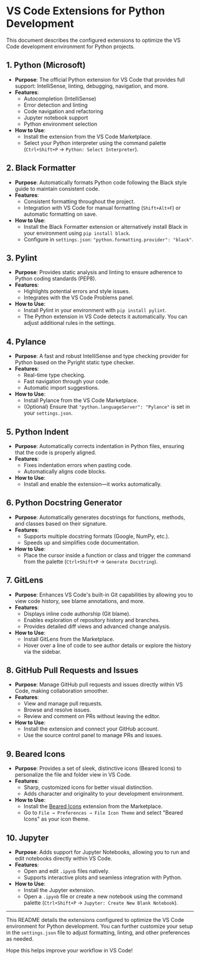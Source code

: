 # VS Code Extensions for Python Development

This document describes the configured extensions to optimize the VS Code development environment for Python projects.

## 1. Python (Microsoft)
- **Purpose**: The official Python extension for VS Code that provides full support: IntelliSense, linting, debugging, navigation, and more.
- **Features**:
  - Autocompletion (IntelliSense)
  - Error detection and linting
  - Code navigation and refactoring
  - Jupyter notebook support
  - Python environment selection
- **How to Use**:
  - Install the extension from the VS Code Marketplace.
  - Select your Python interpreter using the command palette (`Ctrl+Shift+P` → `Python: Select Interpreter`).

## 2. Black Formatter
- **Purpose**: Automatically formats Python code following the Black style guide to maintain consistent code.
- **Features**:
  - Consistent formatting throughout the project.
  - Integration with VS Code for manual formatting (`Shift+Alt+F`) or automatic formatting on save.
- **How to Use**:
  - Install the Black Formatter extension or alternatively install Black in your environment using `pip install black`.
  - Configure in `settings.json`: `"python.formatting.provider": "black"`.

## 3. Pylint
- **Purpose**: Provides static analysis and linting to ensure adherence to Python coding standards (PEP8).
- **Features**:
  - Highlights potential errors and style issues.
  - Integrates with the VS Code Problems panel.
- **How to Use**:
  - Install Pylint in your environment with `pip install pylint`.
  - The Python extension in VS Code detects it automatically. You can adjust additional rules in the settings.

## 4. Pylance
- **Purpose**: A fast and robust IntelliSense and type checking provider for Python based on the Pyright static type checker.
- **Features**:
  - Real-time type checking.
  - Fast navigation through your code.
  - Automatic import suggestions.
- **How to Use**:
  - Install Pylance from the VS Code Marketplace.
  - (Optional) Ensure that `"python.languageServer": "Pylance"` is set in your `settings.json`.

## 5. Python Indent
- **Purpose**: Automatically corrects indentation in Python files, ensuring that the code is properly aligned.
- **Features**:
  - Fixes indentation errors when pasting code.
  - Automatically aligns code blocks.
- **How to Use**:
  - Install and enable the extension—it works automatically.

## 6. Python Docstring Generator
- **Purpose**: Automatically generates docstrings for functions, methods, and classes based on their signature.
- **Features**:
  - Supports multiple docstring formats (Google, NumPy, etc.).
  - Speeds up and simplifies code documentation.
- **How to Use**:
  - Place the cursor inside a function or class and trigger the command from the palette (`Ctrl+Shift+P` → `Generate Docstring`).

## 7. GitLens
- **Purpose**: Enhances VS Code's built-in Git capabilities by allowing you to view code history, see blame annotations, and more.
- **Features**:
  - Displays inline code authorship (Git blame).
  - Enables exploration of repository history and branches.
  - Provides detailed diff views and advanced change analysis.
- **How to Use**:
  - Install GitLens from the Marketplace.
  - Hover over a line of code to see author details or explore the history via the sidebar.

## 8. GitHub Pull Requests and Issues
- **Purpose**: Manage GitHub pull requests and issues directly within VS Code, making collaboration smoother.
- **Features**:
  - View and manage pull requests.
  - Browse and resolve issues.
  - Review and comment on PRs without leaving the editor.
- **How to Use**:
  - Install the extension and connect your GitHub account.
  - Use the source control panel to manage PRs and issues.

## 9. Beared Icons
- **Purpose**: Provides a set of sleek, distinctive icons (Beared Icons) to personalize the file and folder view in VS Code.
- **Features**:
  - Sharp, customized icons for better visual distinction.
  - Adds character and originality to your development environment.
- **How to Use**:
  - Install the [Beared Icons](https://marketplace.visualstudio.com/items?itemName=BeardedBear.beardedicons) extension from the Marketplace.
  - Go to `File → Preferences → File Icon Theme` and select "Beared Icons" as your icon theme.

## 10. Jupyter
- **Purpose**: Adds support for Jupyter Notebooks, allowing you to run and edit notebooks directly within VS Code.
- **Features**:
  - Open and edit `.ipynb` files natively.
  - Supports interactive plots and seamless integration with Python.
- **How to Use**:
  - Install the Jupyter extension.
  - Open a `.ipynb` file or create a new notebook using the command palette (`Ctrl+Shift+P` → `Jupyter: Create New Blank Notebook`).

---

This README details the extensions configured to optimize the VS Code environment for Python development. You can further customize your setup in the `settings.json` file to adjust formatting, linting, and other preferences as needed.

Hope this helps improve your workflow in VS Code!

